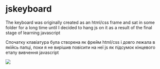 # jskeyboard

The keyboard was originally created as an html/css frame and sat in some folder for a long time until I decided to hang js on it as a result of the final stage of learning javascript

Спочатку клавіатура була створена як фрейм html/css і довго лежала в якійсь папці, поки я не вирішив повісити на неї js як підсумок кінцевого етапу вивчення javascript

![](https://i.ibb.co/s1jRjW8/Virtkey.png)
